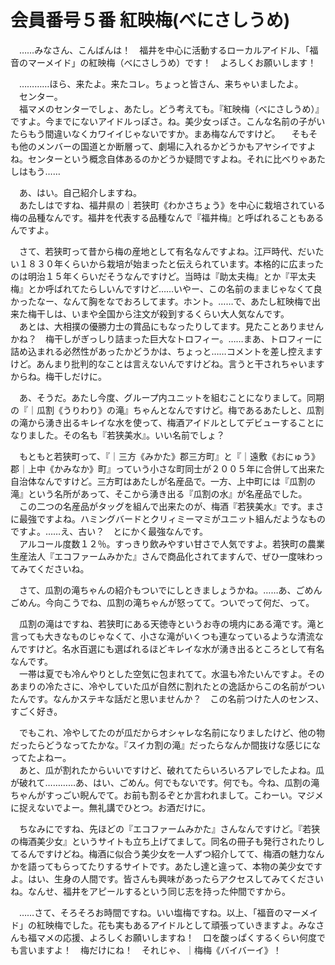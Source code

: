 # 会員番号５番 紅映梅(べにさしうめ)

　……みなさん、こんばんは！　福井を中心に活動するローカルアイドル、「福音のマーメイド」の紅映梅（べにさしうめ）です！　よろしくお願いします！

　…………ほら、来たよ。来たコレ。ちょっと皆さん、来ちゃいましたよ。  
　センター。  
　福マメのセンターでしょ、あたし。どう考えても。『紅映梅（べにさしうめ）』ですよ。今までにないアイドルっぽさ。ね。美少女っぽさ。こんな名前の子がいたらもう間違いなくカワイイじゃないですか。まあ梅なんですけど。 
　そもそも他のメンバーの国道とか断層って、劇場に入れるかどうかもアヤシイですよね。センターという概念自体あるのかどうか疑問ですよね。それに比べりゃあたしはもう……

　あ、はい。自己紹介しますね。  
　あたしはですね、福井県の｜若狭町《わかさちょう》を中心に栽培されている梅の品種なんです。福井を代表する品種なんで『福井梅』と呼ばれることもあるんですよ。

　さて、若狭町って昔から梅の産地として有名なんですよね。江戸時代、だいたい１８３０年くらいから栽培が始まったと伝えられています。本格的に広まったのは明治１５年くらいだそうなんですけど。当時は『助太夫梅』とか『平太夫梅』とか呼ばれてたらしいんですけど……いやー、この名前のままじゃなくて良かったなー、なんて胸をなでおろしてます。ホント。……で、あたし紅映梅で出来た梅干しは、いまや全国から注文が殺到するくらい大人気なんです。  
　あとは、大相撲の優勝力士の賞品にもなったりしてます。見たことありませんかね？　梅干しがぎっしり詰まった巨大なトロフィー。……まあ、トロフィーに詰め込まれる必然性があったかどうかは、ちょっと……コメントを差し控えますけど。あんまり批判的なことは言えないんですけどね。言うと干されちゃいますからね。梅干しだけに。

　あ、そうだ。あたし今度、グループ内ユニットを組むことになりまして。同期の『｜瓜割《うりわり》の滝』ちゃんとなんですけど。梅であるあたしと、瓜割の滝から湧き出るキレイな水を使って、梅酒アイドルとしてデビューすることになりました。その名も『若狭美水』。いい名前でしょ？

　もともと若狭町って、『｜三方《みかた》郡三方町』と『｜遠敷《おにゅう》郡｜上中《かみなか》町』っていう小さな町同士が２００５年に合併して出来た自治体なんですけど。三方町はあたしが名産品で。一方、上中町には『瓜割の滝』という名所があって、そこから湧き出る『瓜割の水』が名産品でした。  
　この二つの名産品がタッグを組んで出来たのが、梅酒『若狭美水』です。まさに最強ですよね。ハミングバードとクリィミーマミがユニット組んだようなものですよ。……え、古い？　とにかく最強なんです。  
　アルコール度数１２％。すっきり飲みやすい甘さで人気ですよ。若狭町の農業生産法人『エコファームみかた』さんで商品化されてますんで、ぜひ一度味わってみてくださいね。

　さて、瓜割の滝ちゃんの紹介もついでにしときましょうかね。……あ、ごめんごめん。今向こうでね、瓜割の滝ちゃんが怒ってて。ついでって何だ、って。

　瓜割の滝はですね、若狭町にある天徳寺というお寺の境内にある滝です。滝と言っても大きなものじゃなくて、小さな滝がいくつも連なっているような清流なんですけど。名水百選にも選ばれるほどキレイな水が湧き出るところとして有名なんです。  
　一帯は夏でも冷んやりとした空気に包まれてて。水温も冷たいんですよ。そのあまりの冷たさに、冷やしていた瓜が自然に割れたとの逸話からこの名前がついたんです。なんかステキな話だと思いませんか？　この名前つけた人のセンス、すごく好き。

　でもこれ、冷やしてたのが瓜だからオシャレな名前になりましたけど、他の物だったらどうなってたかな。『スイカ割の滝』だったらなんか間抜けな感じになってたよねー。  
　あと、瓜が割れたからいいですけど、破れてたらいろいろアレでしたよね。瓜が破れて…………あ、はい、ごめん。何でもないです。何でも。今ね、瓜割の滝ちゃんがすっごい睨んでて。お前も割るぞとか言われまして。こわーい。マジメに捉えないでよー。無礼講でひとつ。お酒だけに。

　ちなみにですね、先ほどの『エコファームみかた』さんなんですけど。『若狭の梅酒美少女』というサイトも立ち上げてまして。同名の冊子も発行されたりしてるんですけどね。梅酒に似合う美少女を一人ずつ紹介してて、梅酒の魅力なんかを語ってもらってたりするサイトです。あたし達と違って、本物の美少女ですよ。はい、生身の人間です。皆さんも興味があったらアクセスしてみてくださいね。なんせ、福井をアピールするという同じ志を持った仲間ですから。

　……さて、そろそろお時間ですね。いい塩梅ですね。以上、「福音のマーメイド」の紅映梅でした。花も実もあるアイドルとして頑張っていきますよ。みなさんも福マメの応援、よろしくお願いしますね！　口を酸っぱくするくらい何度でも言いますよ！　梅だけにね！　それじゃ、｜梅梅《バイバーイ》！　